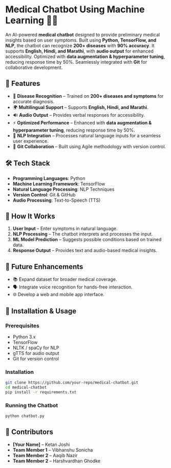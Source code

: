 # Medical Chatbot Using Machine Learning 🤖💉  

An AI-powered **medical chatbot** designed to provide preliminary medical insights based on user symptoms. Built using **Python, TensorFlow, and NLP**, the chatbot can recognize **200+ diseases** with **90% accuracy**. It supports **English, Hindi, and Marathi**, with **audio output** for enhanced accessibility. Optimized with **data augmentation & hyperparameter tuning**, reducing response time by 50%. Seamlessly integrated with **Git** for collaborative development.  

## 🚀 Features  
- 🏥 **Disease Recognition** – Trained on **200+ diseases and symptoms** for accurate diagnosis.  
- 🌍 **Multilingual Support** – Supports **English, Hindi, and Marathi**.  
- 🔊 **Audio Output** – Provides verbal responses for accessibility.  
- ⚡ **Optimized Performance** – Enhanced with **data augmentation & hyperparameter tuning**, reducing response time by 50%.  
- 🤖 **NLP Integration** – Processes natural language inputs for a seamless user experience.  
- 🔗 **Git Collaboration** – Built using Agile methodology with version control.  

## 🛠 Tech Stack  
- **Programming Languages**: Python  
- **Machine Learning Framework**: TensorFlow  
- **Natural Language Processing**: NLP Techniques  
- **Version Control**: Git & GitHub  
- **Audio Processing**: Text-to-Speech (TTS)  

## 📌 How It Works  
1. **User Input** – Enter symptoms in natural language.  
2. **NLP Processing** – The chatbot interprets and processes the input.  
3. **ML Model Prediction** – Suggests possible conditions based on trained data.  
4. **Response Output** – Provides text and audio-based medical insights.  

## 🚧 Future Enhancements  
- 📚 Expand dataset for broader medical coverage.  
- 🗣️ Integrate voice recognition for hands-free interaction.  
- 🌐 Develop a web and mobile app interface.  

## 🔧 Installation & Usage  
### Prerequisites  
- Python 3.x  
- TensorFlow  
- NLTK / spaCy for NLP  
- gTTS for audio output  
- Git for version control  

### Installation  
```bash  
git clone https://github.com/your-repo/medical-chatbot.git  
cd medical-chatbot  
pip install -r requirements.txt  
```  

### Running the Chatbot  
```bash  
python chatbot.py  
```  

## 👥 Contributors  
- **[Your Name]** – Ketan Joshi  
- **Team Member 1** – Vibhanshu Sonicha  
- **Team Member 2** – Aaqib Nazir
- **Team Member 2** – Harshvardhan Ghodke
